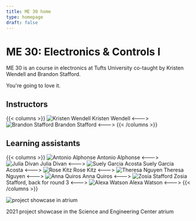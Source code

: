 ```yaml
---
title: ME 30 home
type: homepage
draft: false
---
```


# ME 30: Electronics & Controls I

ME 30 is an course in electronics at Tufts University co-taught by Kristen Wendell and Brandon Stafford.

You're going to love it.

## Instructors

{{< columns >}}
![Kristen Wendell](/img/kristen-wendell.jpg)
Kristen Wendell
<--->
![Brandon Stafford](/img/brandon-stafford.jpg)
Brandon Stafford
<--->
{{< /columns >}}

## Learning assistants

{{< columns >}}
![Antonio Alphonse](/img/Antonio.jpg)
Antonio Alphonse
<--->
![Julia Divan](/img/Julia.jpg)
Julia Divan
<--->
![Suely Garcia Acosta](/img/Suely.jpg)
Suely Garcia Acosta
<--->
![Rose Kitz](/img/Rose.jpg)
Rose Kitz
<--->
![Theresa Nguyen](/img/Theresa.jpg)
Theresa Nguyen
<--->
![Anna Quiros](/img/Anna.jpg)
Anna Quiros
<--->
![Zosia Stafford](/img/Zosia.jpg)
Zosia Stafford, back for round 3
<--->
![Alexa Watson](/img/Alexa.jpg)
Alexa Watson
<--->
{{< /columns >}}



![project showcase in atrium](/img/atrium-project-showcase-2021-11-16.jpg)

2021 project showcase in the Science and Engineering Center atrium
